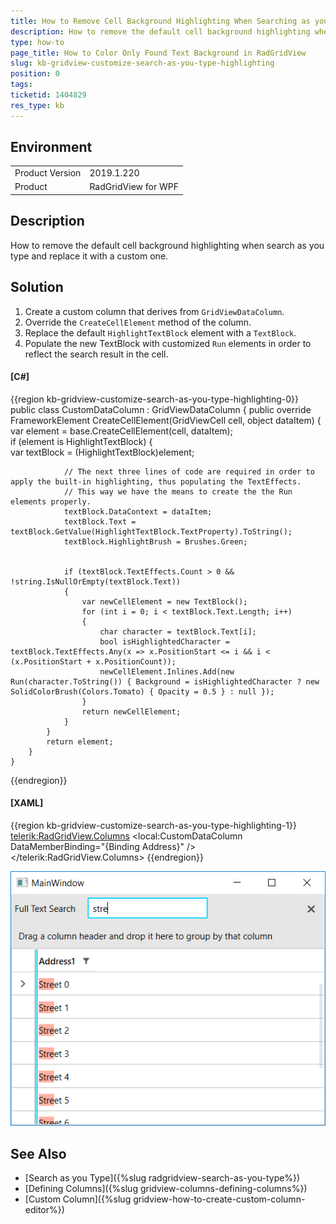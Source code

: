 ```yaml
---
title: How to Remove Cell Background Highlighting When Searching as you Type in RadGridView
description: How to remove the default cell background highlighting when search as you type and replace it with a custom one.
type: how-to
page_title: How to Color Only Found Text Background in RadGridView
slug: kb-gridview-customize-search-as-you-type-highlighting
position: 0
tags: 
ticketid: 1404829
res_type: kb
---
```


## Environment
<table>
    <tbody>
	    <tr>
	    	<td>Product Version</td>
	    	<td>2019.1.220</td>
	    </tr>
	    <tr>
	    	<td>Product</td>
	    	<td>RadGridView for WPF</td>
	    </tr>
    </tbody>
</table>

## Description

How to remove the default cell background highlighting when search as you type and replace it with a custom one.

## Solution

1. Create a custom column that derives from `GridViewDataColumn`.
2. Override the `CreateCellElement` method of the column.
3. Replace the default `HighlightTextBlock` element with a `TextBlock`.
4. Populate the new TextBlock with customized `Run` elements in order to reflect the search result in the cell.

#### __[C#]__
{{region kb-gridview-customize-search-as-you-type-highlighting-0}}
	public class CustomDataColumn : GridViewDataColumn
	{
		public override FrameworkElement CreateCellElement(GridViewCell cell, object dataItem)
		{
			var element = base.CreateCellElement(cell, dataItem);            
			if (element is HighlightTextBlock)
			{   
				var textBlock = (HighlightTextBlock)element;

				// The next three lines of code are required in order to apply the built-in highlighting, thus populating the TextEffects.
				// This way we have the means to create the the Run elements properly.
				textBlock.DataContext = dataItem;
				textBlock.Text = textBlock.GetValue(HighlightTextBlock.TextProperty).ToString();
				textBlock.HighlightBrush = Brushes.Green;

				
				if (textBlock.TextEffects.Count > 0 && !string.IsNullOrEmpty(textBlock.Text))
				{
					var newCellElement = new TextBlock();
					for (int i = 0; i < textBlock.Text.Length; i++)
					{
						char character = textBlock.Text[i];
						bool isHighlightedCharacter = textBlock.TextEffects.Any(x => x.PositionStart <= i && i < (x.PositionStart + x.PositionCount));                        
						newCellElement.Inlines.Add(new Run(character.ToString()) { Background = isHighlightedCharacter ? new SolidColorBrush(Colors.Tomato) { Opacity = 0.5 } : null });
					}                    
					return newCellElement;
				}
			}           
			return element;
		}        
	}
{{endregion}}

#### __[XAML]__
{{region kb-gridview-customize-search-as-you-type-highlighting-1}}
	<telerik:RadGridView.Columns>
		<local:CustomDataColumn DataMemberBinding="{Binding Address}" />
	</telerik:RadGridView.Columns>
{{endregion}}

![{{ site.framework_name }} RadGridView Remove Cell Background Highlighting When Searching as you Type](images/kb-gridview-customize-search-as-you-type-highlighting-0.png)

## See Also 

* [Search as you Type]({%slug radgridview-search-as-you-type%})
* [Defining Columns]({%slug gridview-columns-defining-columns%})
* [Custom Column]({%slug gridview-how-to-create-custom-column-editor%})